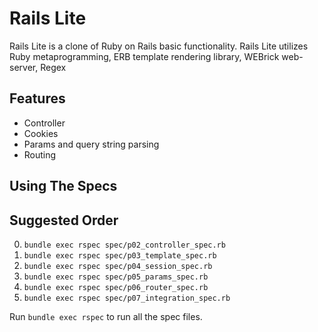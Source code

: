 # Rails Lite

Rails Lite is a clone of Ruby on Rails basic functionality. Rails Lite utilizes Ruby metaprogramming, ERB template rendering library, WEBrick web-server, Regex


## Features

* Controller
* Cookies 
* Params and query string parsing
* Routing

## Using The Specs
## Suggested Order

0.  `bundle exec rspec spec/p02_controller_spec.rb`
0.  `bundle exec rspec spec/p03_template_spec.rb`
0.  `bundle exec rspec spec/p04_session_spec.rb`
0.  `bundle exec rspec spec/p05_params_spec.rb`
0.  `bundle exec rspec spec/p06_router_spec.rb`
0.  `bundle exec rspec spec/p07_integration_spec.rb`

Run `bundle exec rspec` to run all the spec files.

